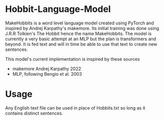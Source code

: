 # Hobbit-Language-Model
MakeHobbits is a word level language model created using PyTorch and inspired by Andrej Karpathy's makemore. Its initial training was done using
J.R.R Tolkien's The Hobbit hence the name MakeHobbits. The model is currently a very basic attempt at an MLP but the plan is transformers and beyond.
It is fed text and will in time be able to use that text to create new sentences.

This model's current implementation is inspired by these sources
  * makemore Andrej Karpathy 2022
  * MLP, following Bengio et al. 2003

# Usage
Any English text file can be used in place of Hobbits.txt so long as it contains distinct sentences.
